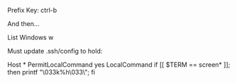 

Prefix Key:      ctrl-b

And then...

List Windows     w


Must update .ssh/config to hold:

Host *
PermitLocalCommand yes
LocalCommand if [[ $TERM == screen* ]]; then printf "\033k%h\033\\"; fi
